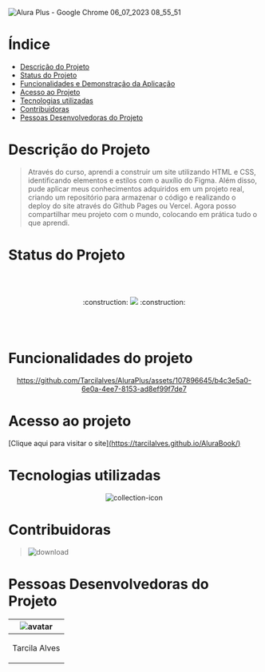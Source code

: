 

![Alura Plus - Google Chrome 06_07_2023 08_55_51](https://github.com/Tarcilalves/AluraPlus/assets/107896645/2268fa8f-6416-45fd-b48d-c6f8390ff3bd)





# Índice
* [Descrição do Projeto](#descrição-do-projeto)
* [Status do Projeto](#status-do-Projeto)
* [Funcionalidades e Demonstração da Aplicação](#funcionalidades-e-demonstração-da-aplicação)
* [Acesso ao Projeto](#acesso-ao-projeto)
* [Tecnologias utilizadas](#tecnologias-utilizadas)
* [Contribuidoras](#contribuidoras)
* [Pessoas Desenvolvedoras do Projeto](#pessoas-desenvolvedoras)

# Descrição do Projeto


>Através do curso, aprendi a construir um site utilizando HTML e CSS, identificando elementos e estilos com o auxílio do Figma. Além disso, pude aplicar meus conhecimentos adquiridos em um projeto real, criando um repositório para armazenar o código e realizando o deploy do site através do Github Pages ou Vercel. Agora posso compartilhar meu projeto com o mundo, colocando em prática tudo o que aprendi.
# Status do Projeto
<br><br>

<p align="center">  :construction: <img src="https://img.shields.io/badge/<STATUS>- em desenvolvimento -<COLOR>"> :construction: </p>

<br><br>

# Funcionalidades do projeto


<div align="center">






https://github.com/Tarcilalves/AluraPlus/assets/107896645/b4c3e5a0-6e0a-4ee7-8153-ad8ef99f7de7







</div>





# Acesso ao projeto


[Clique aqui para visitar o site][(https://tarcilalves.github.io/AluraBook/)](https://tarcilalves.github.io/AluraPlus/)


# Tecnologias utilizadas

<div align="center">

![collection-icon](https://github.com/Tarcilalves/AluraPlus/assets/107896645/cd336101-8a6d-47b3-9142-cfbf39b036d7)

</div>





# Contribuidoras

> ![download](https://github.com/Tarcilalves/AluraPlus/assets/107896645/b68db294-fc5a-4349-b52b-da92241b7c67)



# Pessoas Desenvolvedoras do Projeto

| ![avatar](https://user-images.githubusercontent.com/107896645/235791608-5f4b93d5-017c-402f-bef2-c262fa1b1f0c.png)  |
| ------------- |
| <p align="center">Tarcila Alves</p> | 



